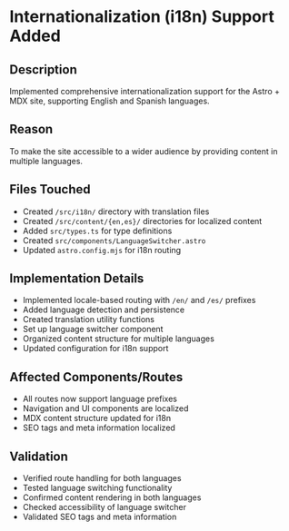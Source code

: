 # Internationalization (i18n) Support Added

## Description
Implemented comprehensive internationalization support for the Astro + MDX site, supporting English and Spanish languages.

## Reason
To make the site accessible to a wider audience by providing content in multiple languages.

## Files Touched
- Created `/src/i18n/` directory with translation files
- Created `/src/content/{en,es}/` directories for localized content
- Added `src/types.ts` for type definitions
- Created `src/components/LanguageSwitcher.astro`
- Updated `astro.config.mjs` for i18n routing

## Implementation Details
- Implemented locale-based routing with `/en/` and `/es/` prefixes
- Added language detection and persistence
- Created translation utility functions
- Set up language switcher component
- Organized content structure for multiple languages
- Updated configuration for i18n support

## Affected Components/Routes
- All routes now support language prefixes
- Navigation and UI components are localized
- MDX content structure updated for i18n
- SEO tags and meta information localized

## Validation
- Verified route handling for both languages
- Tested language switching functionality
- Confirmed content rendering in both languages
- Checked accessibility of language switcher
- Validated SEO tags and meta information 